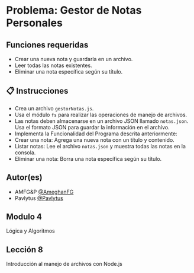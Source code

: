 #  Problema: Gestor de Notas Personales
## Funciones requeridas 
- Crear una nueva nota y guardarla en un archivo. 
- Leer todas las notas existentes.
- Eliminar una nota específica según su título.

## 📋 Instrucciones
- Crea un archivo `gestorNotas.js`.
- Usa el módulo `fs` para realizar las operaciones de manejo de archivos.
- Las notas deben almacenarse en un archivo JSON llamado `notas.json`. Usa el formato JSON para guardar la información en el archivo.
- Implementa la Funcionalidad del Programa descrita anteriormente:
- Crear una nota: Agrega una nueva nota con un título y contenido.
- Listar notas: Lee el archivo `notas.json` y muestra todas las notas en la consola.
- Eliminar una nota: Borra una nota específica según su título.

## Autor(es)
- AMFG&P [@AmeghanFG](https://github.com/AmeghanFG) 
- Pavlytus [@Pavlytus](https://github.com/Pavlytus)

## Modulo 4
Lógica y Algoritmos

## Lección 8
Introducción al manejo de archivos con Node.js